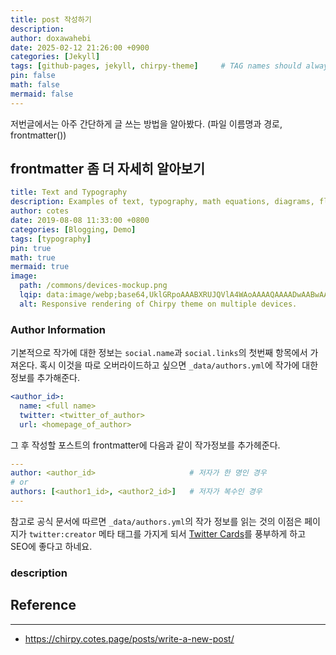 ```yaml
---
title: post 작성하기
description: 
author: doxawahebi
date: 2025-02-12 21:26:00 +0900
categories: [Jekyll]
tags: [github-pages, jekyll, chirpy-theme]     # TAG names should always be lowercase
pin: false
math: false
mermaid: false
---
```


저번글에서는 아주 간단하게 글 쓰는 방법을 알아봤다. (파일 이름명과 경로, frontmatter())



## frontmatter 좀 더 자세히 알아보기

```yaml
title: Text and Typography
description: Examples of text, typography, math equations, diagrams, flowcharts, pictures, videos, and more. (부제목목)
author: cotes
date: 2019-08-08 11:33:00 +0800
categories: [Blogging, Demo]
tags: [typography]
pin: true
math: true
mermaid: true
image:
  path: /commons/devices-mockup.png
  lqip: data:image/webp;base64,UklGRpoAAABXRUJQVlA4WAoAAAAQAAAADwAABwAAQUxQSDIAAAARL0AmbZurmr57yyIiqE8oiG0bejIYEQTgqiDA9vqnsUSI6H+oAERp2HZ65qP/VIAWAFZQOCBCAAAA8AEAnQEqEAAIAAVAfCWkAALp8sF8rgRgAP7o9FDvMCkMde9PK7euH5M1m6VWoDXf2FkP3BqV0ZYbO6NA/VFIAAAA
  alt: Responsive rendering of Chirpy theme on multiple devices.
```

### Author Information
기본적으로 작가에 대한 정보는 `social.name`과 `social.links`의 첫번째 항목에서 가져온다.
혹시 이것을 따로 오버라이드하고 싶으면 `_data/authors.yml`에 작가에 대한 정보를 추가해준다.

```YAML
<author_id>:
  name: <full name>
  twitter: <twitter_of_author>
  url: <homepage_of_author>
```
그 후 작성할 포스트의 frontmatter에 다음과 같이 작가정보를 추가헤준다.
```yaml
---
author: <author_id>                     # 저자가 한 명인 경우
# or
authors: [<author1_id>, <author2_id>]   # 저자가 복수인 경우
---
```
참고로 공식 문서에 따르면 `_data/authors.yml`의 작가 정보를 읽는 것의 이점은 페이지가 `twitter:creator` 메타 태그를 가지게 되서
[Twitter Cards](https://developer.x.com/en/docs/x-for-websites/cards/guides/getting-started#card-and-content-attribution)를 풍부하게 하고 SEO에 좋다고 하네요.

### description


## Reference
---
- https://chirpy.cotes.page/posts/write-a-new-post/
